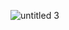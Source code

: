 
![untitled 3](https://user-images.githubusercontent.com/90381005/154798227-33ad3829-b2af-4419-8b90-c5672ba120d6.jpg)
